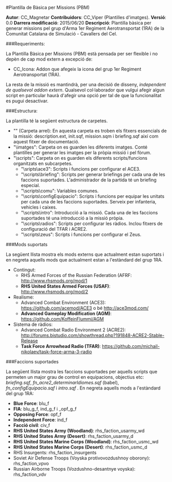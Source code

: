 #Plantilla de Bàsica per Missions (PBM)
 
**Autor**: CC_Magnetar
**Contribuidors**: CC_Viper (Plantilles d'imatges).
**Versió**: 0.0
**Darrera modificació**: 2015/06/20
**Descripció**: Plantilla bàsica per generar missions pel grup d'Arma 1er Regiment Aerotransportat (1RA) de la Comunitat Catalana de Simulació - Cavallers del Cel.

###Requeriments:

La Plantilla Bàsica per Missions (PBM) està pensada per ser flexible i no depèn de cap mod extern a excepció de:

* CC_Icona: Addon que afegeix la icona del grup 1er Regiment Aerotransportat (1RA).

La resta de la missió es mantindrà, per una decisió de disseny, *independent de qualsevol addon extern*. Qualsevol col·laborador que vulgui afegir algun script en particular haurà d'afegir una opció per tal de que la funcionalitat es pugui desactivar.

###Estructura:

La plantilla té la següent estructura de carpetes.

* "\" (Carpeta arrel): En aquesta carpeta es troben els fitxers essencials de la missió: description.ext, init.sqf, mission.sqm i briefing.sqf així com aquest fitxer de documentació.
* "\imatges": Carpeta on es guarden les diferents imatges. Conté plantilles per generar les imatges per la pròpia missió i pel fòrum.
* "\scripts": Carpeta on es guarden els diferents scripts/funcions organitzats en subcarpetes.
  * "\sripts\ace3": Scripts i funcions per configurar el ACE3.
  * "\scripts\briefing": Scripts per generar briefings per cada una de les faccions suportades. L'administrador de la partida té un briefing especial.
  * "\scripts\comu": Variables comunes.
  * "\scripts\configEquipacio": Scripts i funcions per equipar les unitats per cada una de les faccions suportades. Serveix per infanteria, vehicles i caixes.
  * "\scripts\intro": Introducció a la missió. Cada una de les faccions suportades té una introducció a la missió pròpia.
  * "\scripts\radios": Scripts per configurar les ràdios. Inclou fitxers de configuració del TFAR i ACRE2.
  * "\scripts\zeus": Scripts i funcions per configurar el Zeus.
  
###Mods suportats

La següent llista mostra els mods externs que actualment estan suportats i en negreta aquells mods que actualment estan a l'estàndard del grup 1RA.

* Contingut:
  * RHS Armed Forces of the Russian Federation (AFRF: http://www.rhsmods.org/mod/1
  * **RHS United States Armed Forces (USAF)**: http://www.rhsmods.org/mod/2
* Realisme:
  * Advanced Combat Environment (ACE3): https://github.com/acemod/ACE3 o bé http://ace3mod.com/
  * **Advanced Gameplay Modification (AGM)**: https://github.com/KoffeinFlummi/AGM
* Sistema de ràdios:
  * Advanced Combat Radio Environment 2 (ACRE2): http://forums.bistudio.com/showthread.php?191848-ACRE2-Stable-Release
  * **Task Force Arrowhead Radio (TFAR)**: https://github.com/michail-nikolaev/task-force-arma-3-radio

  
###Faccions suportades

La següent llista mostra les faccions suportades per aquells scripts que permeten un major grau de control en equipacions, objectius etc: *briefing.sqf*, *fn_acre2_determinarIdiomes.sqf* (babel), *fn_configEquipacio.sqf* i *intro.sqf* . En negreta aquells mods a l'estàndard del grup 1RA:

* **Blue Force**: blu_f
* **FIA**: blu_g_f, ind_g_f i _opf_g_f
* **Opposing Force**: opf_f
* **Independent Force**:  ind_f
* **Facció civil**: civ_f
* **RHS United States Army (Woodland)**: rhs_faction_usarmy_wd
* **RHS United States Army (Desert)**: rhs_faction_usarmy_d
* **RHS United States Marine Corps  (Woodland)**: rhs_faction_usmc_wd
* **RHS United States Marine Corps (Desert)**: rhs_faction_usmc_d
* RHS Insurgents: rhs_faction_insurgents
* Soviet Air Defense Troops (Voyska protivovozdushnoy oborony): rhs_faction_vpvo
* Russian Airborne Troops (Vozdushno-desantnye voyska): rhs_faction_vdv